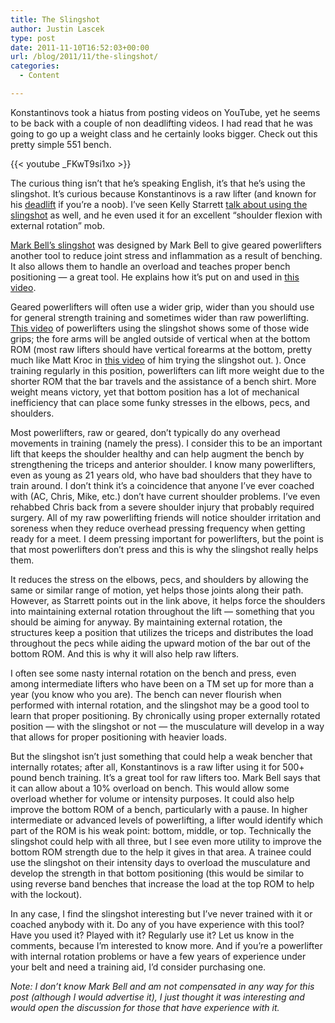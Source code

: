 ```yaml
---
title: The Slingshot
author: Justin Lascek
type: post
date: 2011-11-10T16:52:03+00:00
url: /blog/2011/11/the-slingshot/
categories:
  - Content

---
```

Konstantinovs took a hiatus from posting videos on YouTube, yet he seems to be back with a couple of non deadlifting videos. I had read that he was going to go up a weight class and he certainly looks bigger. Check out this pretty simple 551 bench.
  

  
{{< youtube _FKwT9si1xo >}}
  

  
The curious thing isn&#8217;t that he&#8217;s speaking English, it&#8217;s that he&#8217;s using the slingshot. It&#8217;s curious because Konstantinovs is a raw lifter (and known for his <a href="http://www.youtube.com/watch?v=wh-ikyBAQr8" target="_blank">deadlift</a> if you&#8217;re a noob). I&#8217;ve seen Kelly Starrett <a href="http://www.mobilitywod.com/2010/11/episode-94365-bench-as-shoulder-er.html" target="_blank">talk about using the slingshot</a> as well, and he even used it for an excellent &#8220;shoulder flexion with external rotation&#8221; mob.
  

  
**<!--more-->**


  
<a href="http://www.howmuchyabench.net/" target="_blank">Mark Bell&#8217;s slingshot</a> was designed by Mark Bell to give geared powerlifters another tool to reduce joint stress and inflammation as a result of benching. It also allows them to handle an overload and teaches proper bench positioning &#8212; a great tool. He explains how it&#8217;s put on and used in <a href="http://www.youtube.com/watch?v=h24sNPIkroI&#038;feature=player_embedded" target="_blank">this video</a>.
  

  
Geared powerlifters will often use a wider grip, wider than you should use for general strength training and sometimes wider than raw powerlifting. <a href="http://www.youtube.com/watch?v=LE2aSmCFCjg&#038;feature=player_embedded" target="_blank">This video</a> of powerlifters using the slingshot shows some of those wide grips; the fore arms will be angled outside of vertical when at the bottom ROM (most raw lifters should have vertical forearms at the bottom, pretty much like Matt Kroc in <a href="http://www.youtube.com/watch?v=s7V43cPALGk" target="_blank">this video</a> of him trying the slingshot out. ). Once training regularly in this position, powerlifters can lift more weight due to the shorter ROM that the bar travels and the assistance of a bench shirt. More weight means victory, yet that bottom position has a lot of mechanical inefficiency that can place some funky stresses in the elbows, pecs, and shoulders.
  

  
Most powerlifters, raw or geared, don&#8217;t typically do any overhead movements in training (namely the press). I consider this to be an important lift that keeps the shoulder healthy and can help augment the bench by strengthening the triceps and anterior shoulder. I know many powerlifters, even as young as 21 years old, who have bad shoulders that they have to train around. I don&#8217;t think it&#8217;s a coincidence that anyone I&#8217;ve ever coached with (AC, Chris, Mike, etc.) don&#8217;t have current shoulder problems. I&#8217;ve even rehabbed Chris back from a severe shoulder injury that probably required surgery. All of my raw powerlifting friends will notice shoulder irritation and soreness when they reduce overhead pressing frequency when getting ready for a meet. I deem pressing important for powerlifters, but the point is that most powerlifters don&#8217;t press and this is why the slingshot really helps them.
  

  
It reduces the stress on the elbows, pecs, and shoulders by allowing the same or similar range of motion, yet helps those joints along their path. However, as Starrett points out in the link above, it helps force the shoulders into maintaining external rotation throughout the lift &#8212; something that you should be aiming for anyway. By maintaining external rotation, the structures keep a position that utilizes the triceps and distributes the load throughout the pecs while aiding the upward motion of the bar out of the bottom ROM. And this is why it will also help raw lifters.
  

  
I often see some nasty internal rotation on the bench and press, even among intermediate lifters who have been on a TM set up for more than a year (you know who you are). The bench can never flourish when performed with internal rotation, and the slingshot may be a good tool to learn that proper positioning. By chronically using proper externally rotated position &#8212; with the slingshot or not &#8212; the musculature will develop in a way that allows for proper positioning with heavier loads.
  

  
But the slingshot isn&#8217;t just something that could help a weak bencher that internally rotates; after all, Konstantinovs is a raw lifter using it for 500+ pound bench training. It&#8217;s a great tool for raw lifters too. Mark Bell says that it can allow about a 10% overload on bench. This would allow some overload whether for volume or intensity purposes. It could also help improve the bottom ROM of a bench, particularly with a pause. In higher intermediate or advanced levels of powerlifting, a lifter would identify which part of the ROM is his weak point: bottom, middle, or top. Technically the slingshot could help with all three, but I see even more utility to improve the bottom ROM strength due to the help it gives in that area. A trainee could use the slingshot on their intensity days to overload the musculature and develop the strength in that bottom positioning (this would be similar to using reverse band benches that increase the load at the top ROM to help with the lockout).
  

  
In any case, I find the slingshot interesting but I&#8217;ve never trained with it or coached anybody with it. Do any of you have experience with this tool? Have you used it? Played with it? Regularly use it? Let us know in the comments, because I&#8217;m interested to know more. And if you&#8217;re a powerlifter with internal rotation problems or have a few years of experience under your belt and need a training aid, I&#8217;d consider purchasing one.
  

  
_Note: I don&#8217;t know Mark Bell and am not compensated in any way for this post (although I would advertise it), I just thought it was interesting and would open the discussion for those that have experience with it._
